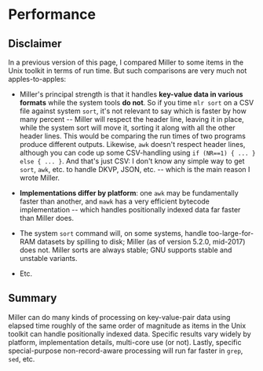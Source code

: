 <!---  PLEASE DO NOT EDIT DIRECTLY. EDIT THE .md.in FILE PLEASE. --->
# Performance

## Disclaimer

In a previous version of this page, I compared Miller to some items in the Unix toolkit in terms of run time. But such comparisons are very much not apples-to-apples:

* Miller's principal strength is that it handles **key-value data in various formats** while the system tools **do not**. So if you time ``mlr sort`` on a CSV file against system ``sort``, it's not relevant to say which is faster by how many percent -- Miller will respect the header line, leaving it in place, while the system sort will move it, sorting it along with all the other header lines. This would be comparing the run times of two programs produce different outputs.  Likewise, ``awk`` doesn't respect header lines, although you can code up some CSV-handling using ``if (NR==1) { ... } else { ... }``. And that's just CSV: I don't know any simple way to get ``sort``, ``awk``, etc. to handle DKVP, JSON, etc. -- which is the main reason I wrote Miller.

* **Implementations differ by platform**: one ``awk`` may be fundamentally faster than another, and ``mawk`` has a very efficient bytecode implementation -- which handles positionally indexed data far faster than Miller does.

* The system ``sort`` command will, on some systems, handle too-large-for-RAM datasets by spilling to disk; Miller (as of version 5.2.0, mid-2017) does not. Miller sorts are always stable; GNU supports stable and unstable variants.

* Etc.

## Summary

Miller can do many kinds of processing on key-value-pair data using elapsed time roughly of the same order of magnitude as items in the Unix toolkit can handle positionally indexed data. Specific results vary widely by platform, implementation details, multi-core use (or not). Lastly, specific special-purpose non-record-aware processing will run far faster in ``grep``, ``sed``, etc.
